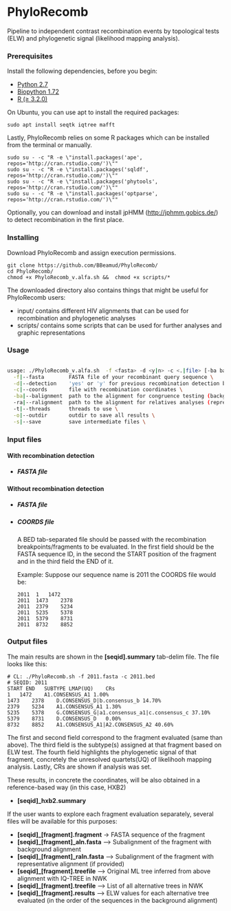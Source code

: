 # PhyloRecomb

Pipeline to independent contrast recombination events by topological tests (ELW) and phylogenetic signal (likelihood mapping analysis). 

### Prerequisites

Install the following dependencies, before you begin:

* [Python 2.7](https://www.python.org/downloads/) 
* [Biopython 1.72](https://biopython.org/wiki/Download) 
* [R (≥ 3.2.0)](https://cran.r-project.org/mirrors.html) 


On Ubuntu, you can use apt to install the required packages:
```
sudo apt install seqtk iqtree mafft
```

Lastly, PhyloRecomb relies on some R packages which can be installed from the terminal or manually. 

```
sudo su - -c "R -e \"install.packages('ape', repos='http://cran.rstudio.com/')\""
sudo su - -c "R -e \"install.packages('sqldf', repos='http://cran.rstudio.com/')\""
sudo su - -c "R -e \"install.packages('phytools', repos='http://cran.rstudio.com/')\""
sudo su - -c "R -e \"install.packages('optparse', repos='http://cran.rstudio.com/')\""
```

Optionally, you can download and install jpHMM (http://jphmm.gobics.de/) to detect recombination in the first place. 


### Installing

Download PhyloRecomb and assign execution permissions. 

```
git clone https://github.com/BBeamud/PhyloRecomb/
cd PhyloRecomb/
chmod +x PhyloRecomb_v.alfa.sh &&  chmod +x scripts/*
```

The downloaded directory also contains things that might be useful for PhyloRecomb users:
* input/ contains different HIV alignments that can be used for recombination and phylogenetic analyses 
* scripts/ contains some scripts that can be used for further analyses and graphic representations 

### Usage

```./PhyloRecomb_v.alfa.sh

usage: ./PhyloRecomb_v.alfa.sh  -f <fasta> -d <y|n> -c <.|file> [-ba balignment] [-ra ralignment ] [-o outdir] [-t threads] [-s] \
  -f|--fasta        FASTA file of your recombinant query sequence \
  -d|--detection    'yes' or 'y' for previous recombination detection by jpHMM \
  -c|--coords       file with recombination coordinates \
  -ba|--balignment  path to the alignment for congruence testing (background alignment) \
  -ra|--ralignment  path to the alignment for relatives analyses (representative alignment) \
  -t|--threads      threads to use \
  -o|--outdir       outdir to save all results \
  -s|--save         save intermediate files \
```

### Input files 

#### With recombination detection 

* ##### FASTA file


#### Without recombination detection

* ##### FASTA file

* ##### COORDS file

  A BED tab-separated file should be passed with the recombination breakpoints/fragments to be evaluated. In the first field    should be the FASTA sequence ID, in the second the START position of the fragment and in the third field the END of it. 

  Example: Suppose our sequence name is 2011 the COORDS file would be: 

  ```
  2011	1	1472
  2011	1473	2378
  2011	2379	5234
  2011	5235	5378
  2011	5379	8731
  2011	8732	8852
  ```
  
### Output files 

The main results are shown in the **[seqid].summary** tab-delim file. The file looks like this:
```
# CL: ./PhyloRecomb.sh -f 2011.fasta -c 2011.bed 
# SEQID: 2011
START END	SUBTYPE	LMAP(UQ)	CRs
1	1472	A1.CONSENSUS_A1	1.00%	
1473	2378	D.CONSENSUS_D|b.consensus_b	14.70%	
2379	5234	A1.CONSENSUS_A1	1.30%	
5235	5378	G.CONSENSUS_G|a1.consensus_a1|c.consensus_c	37.10%	
5379	8731	D.CONSENSUS_D	0.00%	
8732	8852	A1.CONSENSUS_A1|A2.CONSENSUS_A2	40.60%	
```

The first and second field correspond to the fragment evaluated (same than above). The third field is the subtype(s) assigned at that fragment based on ELW test. The fourth field highlights the phylogenetic signal of that fragment, concretely the unresolved quartets(UQ) of likelihooh mapping analysis. Lastly, CRs are shown if analysis was set. 

These results, in concrete the coordinates, will be also obtained in a reference-based way (in this case, HXB2) 
* **[seqid]_hxb2.summary**

If the user wants to explore each fragment evaluation separately, several files will be available for this purposes:
* **[seqid]\_[fragment].fragment** -> FASTA sequence of the fragment
* **[seqid]\_[fragment]\_aln.fasta** --> Subalignment of the fragment with background alignment
* **[seqid]\_[fragment]\_raln.fasta** --> Subalignment of the fragment with representative alignment (if provided)
* **[seqid]\_[fragment].treefile** --> Original ML tree inferred from above alignment with IQ-TREE in NWK
* **[seqid]\_[fragment].treefile** --> List of all alternative trees in NWK
* **[seqid]\_[fragment].results** --> ELW values for each alternative tree evaluated (in the order of the sequences in the background alignment) 





